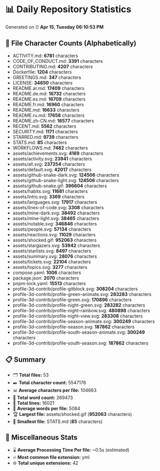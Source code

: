 # 📊 Daily Repository Statistics
Generated on ⏰ **Apr 15, Tuesday 06:10:53 PM**

## 📂 File Character Counts (Alphabetically)
- ACTIVITY.md: **6781** characters
- CODE_OF_CONDUCT.md: **3391** characters
- CONTRIBUTING.md: **4207** characters
- Dockerfile: **1204** characters
- GREETINGS.md: **347** characters
- LICENSE: **34650** characters
- README.ar.md: **17409** characters
- README.de.md: **16732** characters
- README.es.md: **16709** characters
- README.fr.md: **16960** characters
- README.md: **16633** characters
- README.ru.md: **17658** characters
- README.zh-CN.md: **16577** characters
- RECENT.md: **5562** characters
- SECURITY.md: **1171** characters
- STARRED.md: **9739** characters
- STATS.md: **85** characters
- WORKFLOWS.md: **7482** characters
- assets/achievements.svg: **4169** characters
- assets/activity.svg: **23941** characters
- assets/all.svg: **237254** characters
- assets/default.svg: **42017** characters
- assets/github-snake-dark.svg: **124506** characters
- assets/github-snake-light.svg: **124506** characters
- assets/github-snake.gif: **396604** characters
- assets/habits.svg: **11681** characters
- assets/intro.svg: **3369** characters
- assets/languages.svg: **17917** characters
- assets/lines-of-code.svg: **3308** characters
- assets/mine-dark.svg: **38492** characters
- assets/mine-light.svg: **38465** characters
- assets/notable.svg: **346846** characters
- assets/people.svg: **57134** characters
- assets/reactions.svg: **11029** characters
- assets/shocked.gif: **952063** characters
- assets/stargazers.svg: **53942** characters
- assets/starlists.svg: **8497** characters
- assets/summary.svg: **28076** characters
- assets/tickets.svg: **22104** characters
- assets/topics.svg: **3277** characters
- compose.yaml: **1006** characters
- package.json: **2070** characters
- pnpm-lock.yaml: **15513** characters
- profile-3d-contrib/profile-gitblock.svg: **308204** characters
- profile-3d-contrib/profile-green-animate.svg: **283283** characters
- profile-3d-contrib/profile-green.svg: **170896** characters
- profile-3d-contrib/profile-night-green.svg: **283282** characters
- profile-3d-contrib/profile-night-rainbow.svg: **480898** characters
- profile-3d-contrib/profile-night-view.svg: **283308** characters
- profile-3d-contrib/profile-season-animate.svg: **300249** characters
- profile-3d-contrib/profile-season.svg: **187862** characters
- profile-3d-contrib/profile-south-season-animate.svg: **300249** characters
- profile-3d-contrib/profile-south-season.svg: **187862** characters

## 📋 Summary
- 🗂️ **Total files:** 53
- ✒️ **Total character count:** 5547176
- 📊 **Average characters per file:** 104663
- 📝 **Total word count:** 269473
- 🧾 **Total lines:** 16021
- 📐 **Average words per file:** 5084
- 🏆 **Largest file:** assets/shocked.gif (**952063** characters)
- 🥉 **Smallest file:** STATS.md (**85** characters)

## 🌟 Miscellaneous Stats
- ⌛ **Average Processing Time Per file:** ~0.5s (estimated)
- 🔥 **Most common file extension:** yml
- 🌐 **Total unique extensions:** 42
